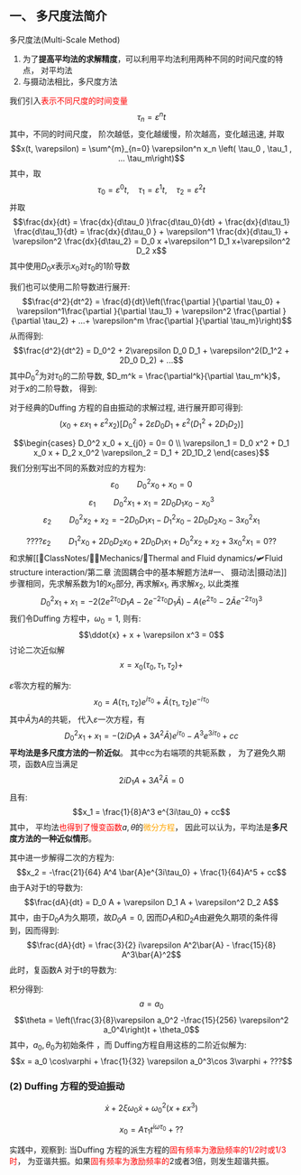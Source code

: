 ## 一、 多尺度法简介
多尺度法(Multi-Scale Method)
1. 为了**提高平均法的求解精度**，可以利用平均法利用两种不同的时间尺度的特点， 对平均法
2. 与摄动法相比，多尺度方法

我们引入<mark style="background: transparent; color: red">表示不同尺度的时间变量</mark>
$$\tau_n = \varepsilon^n t$$
其中，不同的时间尺度， 阶次越低，变化越缓慢，阶次越高，变化越迅速, 并取
$$x(t, \varepsilon) = \sum^{m}_{n=0} \varepsilon^n x_n \left( \tau_0 , \tau_1 , ... \tau_m\right)$$
其中，取
$$\tau_0 = \varepsilon^0 t, \quad  \tau_1 = \varepsilon^1 t, \quad  \tau_2 = \varepsilon^2 t$$
并取
$$\frac{dx}{dt} = \frac{dx}{d\tau_0 }\frac{d\tau_0}{dt} + \frac{dx}{d\tau_1} \frac{d\tau_1}{dt} = \frac{dx}{d\tau_0 } + \varepsilon^1 \frac{dx}{d\tau_1} + \varepsilon^2 \frac{dx}{d\tau_2} = D_0 x +\varepsilon^1 D_1 x+\varepsilon^2 D_2 x$$
其中使用$D_0 x$表示$x_0$对$\tau_0$的$1$阶导数

我们也可以使用二阶导数进行展开: 
$$\frac{d^2}{dt^2} = \frac{d}{dt}\left(\frac{\partial }{\partial \tau_0} + \varepsilon^1\frac{\partial }{\partial \tau_1} + \varepsilon^2 \frac{\partial }{\partial \tau_2} + ...+ \varepsilon^m \frac{\partial }{\partial \tau_m}\right)$$
从而得到: 
$$\frac{d^2}{dt^2} = D_0^2 + 2\varepsilon D_0 D_1 + \varepsilon^2(D_1^2 + 2D_0 D_2) + ...$$
其中$D_0^2$为对$\tau_0$的二阶导数, $D_m^k  = \frac{\partial^k}{\partial \tau_m^k}$， 对于$x$的二阶导数， 得到: 

对于经典的Duffing 方程的自由振动的求解过程, 进行展开即可得到: 
$$\left( x_0  + \varepsilon x_1 + \varepsilon^2 x_2\right) \left[D_0^2 +2\varepsilon D_0D_1 + \varepsilon^2(D_1^2 +2 D_1 D_2)\right]$$

$$\begin{cases}
D_0^2 x_0 + x_{j0} =  0= 0  \\
\varepsilon_1  = D_0 x^2 + D_1 x_0 x  + D_2 x_0^2
\varepsilon_2 = D_1  + 2D_1D_2
\end{cases}$$
我们分别写出不同的系数对应的方程为:
$$\varepsilon_ 0  \qquad  D_0^2 x_0 +  x_0 = 0$$
$$\varepsilon_1 \qquad D_0^2 x_1 + x_1 = 2 D_0 D_1 x_0 - x_0^3  $$
$$\varepsilon_2 \qquad D_0^2 x_2  + x_2 = - 2D_0 D_1 x_1 - D_1^2 x_0  - 2D_0 D_2 x_0 - 3 x_0^2 x_1$$

$$ ????\varepsilon_2 \qquad  D_1^2 x_0 + 2D_0 D_2 x_0+ 2D_0 D_1 x_1 + D_0^2 x_2 + x_2 + 3x_0^2 x_1  = 0 ??$$
和求解[[📘ClassNotes/👨‍🔧Mechanics/🌊Thermal and Fluid dynamics/🛩️Fluid structure interaction/第二章 流固耦合中的基本解题方法#一、 摄动法|摄动法]]步骤相同，先求解系数为1的$x_0$部分, 再求解$x_1$, 再求解$x_2$, 以此类推
$$D_0^2  x_1 +  x_1  = -2 (2 e^{2 \tau_0 } D_1 A - 2e^{-2\tau_0}  D_1 \bar{A}) - A(e^{2\tau_0} - 2\bar{A}e^{-2\tau_0})^3$$
我们令Duffing 方程中，$\omega_0 = 1$, 则有: 
$$\ddot{x} + x  + \varepsilon x^3 = 0$$
讨论二次近似解
$$x = x_0(\tau_0, \tau_1 , \tau_2) +  $$

$\varepsilon$零次方程的解为: 
$$x_0 = A (\tau_1, \tau_2) e^{i\tau_0} + \bar{A}(\tau_1, \tau_2) e^{-i \tau_0}$$
其中$\bar{A}$为$A$的共轭， 代入$\varepsilon$一次方程，有
$$D_0^2 x_1 + x_1 = - (2i D_1 A + 3A^2\bar{A})e^{i\tau_0} - A^3 e^{3 i \tau_0} + cc$$
**平均法是多尺度方法的一阶近似**。
其中cc为右端项的共轭系数 ， 为了避免久期项，函数A应当满足
$$2 i D_1 A + 3A^2 \bar{A} = 0$$
且有:
$$x_1 = \frac{1}{8}A^3 e^{3i\tau_0} + cc$$
其中， 平均法<mark style="background: transparent; color: red">也得到了慢变函数</mark>$a, \theta$的<mark style="background: transparent; color: orange">微分方程</mark>， 因此可以认为，平均法是**多尺度方法的一种近似情形**。

其中进一步解得二次的方程为:
$$x_2 = -\frac{21}{64} A^4 \bar{A}e^{3i\tau_0} + \frac{1}{64}A^5 + cc$$
由于A对于t的导数为: 
$$\frac{dA}{dt} = D_0 A + \varepsilon D_1 A + \varepsilon^2 D_2 A$$
其中，由于$D_0 A$为久期项，故$D_0 A = 0$, 因而$D_1 A$和$D_2A$由避免久期项的条件得到，因而得到:
$$\frac{dA}{dt} = \frac{3}{2} i\varepsilon A^2\bar{A} - \frac{15}{8} A^3\bar{A}^2$$
此时，复函数A 对于t的导数为: 


积分得到:
$$a = a_0$$
$$\theta = \left(\frac{3}{8}\varepsilon a_0^2 -\frac{15}{256} \varepsilon^2 a_0^4\right)t + \theta_0$$
其中，$a_0, \theta_0$为初始条件 ，而 Duffing方程自用这栋的二阶近似解为:
$$x = a_0 \cos\varphi + \frac{1}{32} \varepsilon a_0^3\cos 3\varphi  + ???$$

### (2) Duffing 方程的受迫振动
$$\dot{x} + 2\xi \omega_0 \dot{x} + \omega_0^2(x + \varepsilon x^3)$$

$$x_0 = A\tau_1 t^{i\omega \tau_0} + ??$$

实践中，观察到: 当Duffing 方程的派生方程的<mark style="background: transparent; color: red">固有频率为激励频率的1/2时或1/3时</mark>， 为亚谐共振。如果<mark style="background: transparent; color: red">固有频率为激励频率的</mark>2或者3倍，则发生超谐共振。
